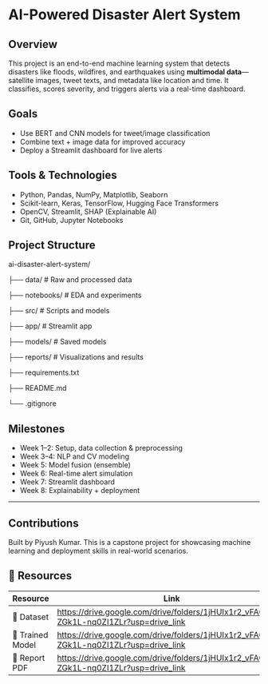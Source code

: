 # AI-Powered Disaster Alert System

## Overview
This project is an end-to-end machine learning system that detects disasters like floods, wildfires, and earthquakes using **multimodal data**—satellite images, tweet texts, and metadata like location and time. It classifies, scores severity, and triggers alerts via a real-time dashboard.

## Goals
- Use BERT and CNN models for tweet/image classification
- Combine text + image data for improved accuracy
- Deploy a Streamlit dashboard for live alerts

## Tools & Technologies
- Python, Pandas, NumPy, Matplotlib, Seaborn
- Scikit-learn, Keras, TensorFlow, Hugging Face Transformers
- OpenCV, Streamlit, SHAP (Explainable AI)
- Git, GitHub, Jupyter Notebooks

## Project Structure
ai-disaster-alert-system/

├── data/ # Raw and processed data

├── notebooks/ # EDA and experiments

├── src/ # Scripts and models

├── app/ # Streamlit app

├── models/ # Saved models

├── reports/ # Visualizations and results

├── requirements.txt

├── README.md

└── .gitignore


## Milestones
- Week 1–2: Setup, data collection & preprocessing
- Week 3–4: NLP and CV modeling
- Week 5: Model fusion (ensemble)
- Week 6: Real-time alert simulation
- Week 7: Streamlit dashboard
- Week 8: Explainability + deployment

---

## Contributions
Built by Piyush Kumar. This is a capstone project for showcasing machine learning and deployment skills in real-world scenarios.

## 🔗 Resources

| Resource         | Link                                                                                     |
|------------------|----------------------------------------------------------------------------------------- |
| 📂 Dataset       | https://drive.google.com/drive/folders/1jHUIx1r2_vFAO7BO-ZGk1L-nq0ZI1ZLr?usp=drive_link |
| 🧠 Trained Model | https://drive.google.com/drive/folders/1jHUIx1r2_vFAO7BO-ZGk1L-nq0ZI1ZLr?usp=drive_link |
| 📄 Report PDF    | https://drive.google.com/drive/folders/1jHUIx1r2_vFAO7BO-ZGk1L-nq0ZI1ZLr?usp=drive_link |


